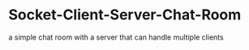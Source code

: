 Socket-Client-Server-Chat-Room
==============================

a simple chat room with a server that can handle multiple clients